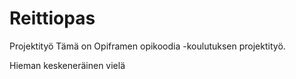 # Reittiopas
Projektityö
Tämä on Opiframen opikoodia -koulutuksen projektityö.

Hieman keskeneräinen vielä
